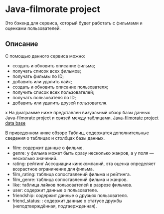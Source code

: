 # Java-filmorate project

Это бэкенд для сервиса, который будет работать с фильмами и оценками пользователей.

## Описание
С помощью данного сервиса можно:
- создать и обновить описание фильма;
- получать список всех фильмов;
- получать фильмы по ID;
- добавить или удалить лайк;
- создать и обновить описание пользователя;
- получить список всех пользователей;
- получать пользователя по ID;
- добавить или удалить друзей пользователя.

x
На диаграмме ниже представлен визуальный обзор базы данных Java-filmorate project и связей между таблицами.
[Java-filmorate project data base](filmorate_db.png)

В приведенном ниже обзоре Таблиц, содержатся дополнительные сведения о таблицах и столбцах базы данных.
- film: содержит данные о фильме.
- genre: у фильма может быть сразу несколько жанров, а у поля — несколько значений.
- rating: рейтинг Ассоциации кинокомпаний, эта оценка определяет возрастное ограничение для фильма.
- film_rating: таблица сопоставлений фильма и рейтинга.
- film_genre: таблица сопоставлений фильма и жанров.
- like: таблица лайков пользователей в разрезе фильмов.
- user: содержит данные о пользователе.
- friendship: содержит данные о друзьях пользователя.
- friend_status: : содержит данные о статусе дружбы (неподтверждённая, подтаержденная).